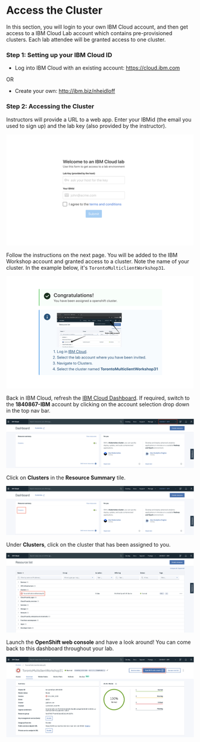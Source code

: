 # Access the Cluster

In this section, you will login to your own IBM Cloud account, and then get access to a IBM Cloud Lab account which contains pre-provisioned clusters. Each lab attendee will be granted access to one cluster.

### Step 1: Setting up your IBM Cloud ID

* Log into IBM Cloud with an existing account: <https://cloud.ibm.com>

OR

* Create your own: <http://ibm.biz/nheidloff>

### Step 2: Accessing the Cluster

Instructors will provide a URL to a web app. Enter your IBMid (the email you used to sign up) and the lab key (also provided by the instructor).

![Get clusters app](../../images/cluster-get.png)

Follow the instructions on the next page. You will be added to the IBM Workshop account and granted access to a cluster. Note the name of your cluster. In the example below, it's `TorontoMulticlientWorkshop31`.

![Instructions to access cluster](../../images/cluster-access.png)

Back in IBM Cloud, refresh the [IBM Cloud Dashboard](https://cloud.ibm.com). If required, switch to the **1840867-IBM** account by clicking on the account selection drop down in the top nav bar.

![IBM Account](../../images/cluster-ibmaccount.png)

Click on **Clusters** in the **Resource Summary** tile.

![](../../images/cluster-dashboard.png)

Under **Clusters**, click on the cluster that has been assigned to you.

![](../../images/cluster-overview.png)

Launch the **OpenShift web console** and have a look around! You can come back to this dashboard throughout your lab.

![](../../images/cluster-launch-console.png)
